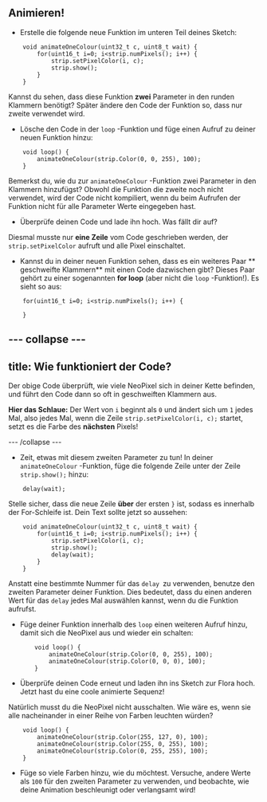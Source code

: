 ## Animieren!

+ Erstelle die folgende neue Funktion im unteren Teil deines Sketch:

``` 
    void animateOneColour(uint32_t c, uint8_t wait) {
        for(uint16_t i=0; i<strip.numPixels(); i++) {
            strip.setPixelColor(i, c);
            strip.show();
        }
    }
```

Kannst du sehen, dass diese Funktion **zwei** Parameter in den runden Klammern benötigt? Später ändere den Code der Funktion so, dass nur zweite verwendet wird.

+ Lösche den Code in der `loop` -Funktion und füge einen Aufruf zu deiner neuen Funktion hinzu:

```
    void loop() {
        animateOneColour(strip.Color(0, 0, 255), 100);
    }
```

Bemerkst du, wie du zur `animateOneColour` -Funktion zwei Parameter in den Klammern hinzufügst? Obwohl die Funktion die zweite noch nicht verwendet, wird der Code nicht kompiliert, wenn du beim Aufrufen der Funktion nicht für alle Parameter Werte eingegeben hast.

+ Überprüfe deinen Code und lade ihn hoch. Was fällt dir auf?

Diesmal musste nur **eine Zeile** vom Code geschrieben werden, der `strip.setPixelColor` aufruft und alle Pixel einschaltet.

+ Kannst du in deiner neuen Funktion sehen, dass es ein weiteres Paar ** geschweifte Klammern** mit einen Code dazwischen gibt? Dieses Paar gehört zu einer sogenannten **for loop** \(aber nicht die `loop` -Funktion!\). Es sieht so aus:

``` 
    for(uint16_t i=0; i<strip.numPixels(); i++) {

    }
```

--- collapse ---
---
title: Wie funktioniert der Code?
---

Der obige Code überprüft, wie viele NeoPixel sich in deiner Kette befinden, und führt den Code dann so oft in geschweiften Klammern aus.

**Hier das Schlaue:** Der Wert von `i` beginnt als `0` und ändert sich um `1` jedes Mal, also jedes Mal, wenn die Zeile `strip.setPixelColor(i, c);` startet, setzt es die Farbe des **nächsten** Pixels!

--- /collapse ---

+ Zeit, etwas mit diesem zweiten Parameter zu tun! In deiner `animateOneColour` -Funktion, füge die folgende Zeile unter der Zeile `strip.show();` hinzu:

```
    delay(wait);
```

Stelle sicher, dass die neue Zeile **über** der ersten `}` ist, sodass es innerhalb der For-Schleife ist. Dein Text sollte jetzt so aussehen:

``` 
    void animateOneColour(uint32_t c, uint8_t wait) {
        for(uint16_t i=0; i<strip.numPixels(); i++) {
            strip.setPixelColor(i, c);
            strip.show();
            delay(wait);
        }
    }
```

Anstatt eine bestimmte Nummer für das `delay `zu verwenden, benutze den zweiten Parameter deiner Funktion. Dies bedeutet, dass du einen anderen Wert für das `delay` jedes Mal auswählen kannst, wenn du die Funktion aufrufst.

+ Füge deiner Funktion innerhalb des `loop` einen weiteren Aufruf hinzu, damit sich die NeoPixel aus und wieder ein schalten:

    ```
        void loop() {
            animateOneColour(strip.Color(0, 0, 255), 100);
            animateOneColour(strip.Color(0, 0, 0), 100);
        }
    ```

+ Überprüfe deinen Code erneut und laden ihn ins Sketch zur Flora hoch. Jetzt hast du eine coole animierte Sequenz!

Natürlich musst du die NeoPixel nicht ausschalten. Wie wäre es, wenn sie alle nacheinander in einer Reihe von Farben leuchten würden?

```
    void loop() {
        animateOneColour(strip.Color(255, 127, 0), 100);
        animateOneColour(strip.Color(255, 0, 255), 100);
        animateOneColour(strip.Color(0, 255, 255), 100);
    }
```

+ Füge so viele Farben hinzu, wie du möchtest. Versuche, andere Werte als `100` für den zweiten Parameter zu verwenden, und beobachte, wie deine Animation beschleunigt oder verlangsamt wird!
